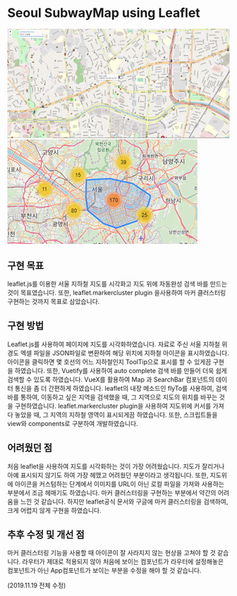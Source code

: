 # Seoul SubwayMap using Leaflet

![result](./src/assets/result.png)
![result2](./src/assets/result2.png)

## 구현 목표
leaflet.js를 이용한 서울 지하철 지도를 시각화고 지도 위에 자동완성 검색 바를 만드는 것이 목표였습니다.
또한, leaflet.markercluster plugin 을사용하여 마커 클러스터링 구현하는 것까지 목표로 삼았습니다.


## 구현 방법
Leaflet.js를 사용하여 페이지에 지도를 시각화하였습니다.
자료로 주신 서울 지하철 위경도 엑셀 파일을 JSON파일로 변환하여 해당 위치에 지하철 아이콘을 표시하였습니다. 아이콘을 클릭하면 몇 호선의 어느 지하철인지 ToolTip으로 표시를 할 수 있게끔 구현을 하였습니다.
또한, Vuetify를 사용하여 auto complete 검색 바를 만들어 더욱 쉽게 검색할 수 있도록 하였습니다.
VueX를 활용하여 Map 과 SearchBar 컴포넌트의 데이터 통신을 좀 더 간편하게 하였습니다.
leaflet의 내장 메소드인 flyTo를 사용하여, 검색 바를 통하여, 이동하고 싶은 지역을 검색했을 때, 그 지역으로 지도의 위치를 바꾸는 것을 구현하였습니다.
leaflet.markercluster plugin을 사용하여 지도위에 커서를 가져다 놓았을 때, 그 지역의 지하철 영역이 표시되게끔 하였습니다.
또한, 스크립트들을 view와 components로 구분하여 개발하였습니다.

## 어려웠던 점
처음 leaflet을 사용하여 지도를 시각화하는 것이 가장 어려웠습니다. 지도가 잘리거나 아예 표시되지 않기도 하여 가장 헤맸고 어려웠던 부분이라고 생각됩니다. 또한, 지도위에 아이콘을 커스텀하는 단계에서 이미지를 URL이 아닌 로컬 파일을 가져와 사용하는 부분에서 조금 헤매기도 하였습니다.
마커 클러스터링을 구현하는 부분에서 약간의 어려움을 느낀 것 같습니다. 하지만 leaflet공식 문서와 구글에 마커 클러스터링을 검색하여, 크게 어렵지 않게 구현을 하였습니다.

## 추후 수정 및 개선 점
마커 클러스터링 기능을 사용할 때 아이콘이 잘 사라지지 않는 현상을 고쳐야 할 것 같습니다.
라우터가 제대로 적용되지 않아 처음에 보이는 컴포넌트가 라우터에 설정해놓은 컴포넌트가 아닌 App컴포넌트가 보이는 부분을 수정을 해야 할 것 같습니다.

(2019.11.19 전체 수정)